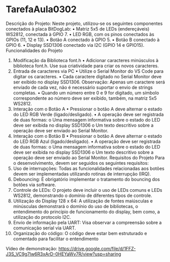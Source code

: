 # TarefaAula0302

Descrição do Projeto:
Neste projeto, utilizou-se os seguintes componentes conectados à placa BitDogLab:
• Matriz 5x5 de LEDs (endereçáveis) WS2812, conectada à GPIO 7.
• LED RGB, com os pinos conectados às GPIOs (11, 12 e 13).
• Botão A conectado à GPIO 5.
• Botão B conectado à GPIO 6.
• Display SSD1306 conectado via I2C (GPIO 14 e GPIO15).
Funcionalidades do Projeto
1. Modificação da Biblioteca font.h
• Adicionar caracteres minúsculos à biblioteca font.h. Use sua criatividade para criar os novos 
caracteres.
2. Entrada de caracteres via PC
• Utilize o Serial Monitor do VS Code para digitar os caracteres.
• Cada caractere digitado no Serial Monitor deve ser exibido no display SSD1306.
Observação: Apenas um caractere será enviado de cada vez, não é necessário suportar o 
envio de strings completas.
• Quando um número entre 0 e 9 for digitado, um símbolo correspondente ao número deve 
ser exibido, também, na matriz 5x5 WS2812.
3. Interação com o Botão A 
• Pressionar o botão A deve alternar o estado do LED RGB Verde (ligado/desligado).
• A operação deve ser registrada de duas formas:
o Uma mensagem informativa sobre o estado do LED deve ser exibida no display 
SSD1306
o Um texto descritivo sobre a operação deve ser enviado ao Serial Monitor.
4. Interação com o Botão B
• Pressionar o botão A deve alternar o estado do LED RGB Azul (ligado/desligado).
• A operação deve ser registrada de duas formas:
o Uma mensagem informativa sobre o estado do LED deve ser exibida no display 
SSD1306
o Um texto descritivo sobre a operação deve ser enviado ao Serial Monitor.
Requisitos do Projeto
Para o desenvolvimento, devem ser seguidos os seguintes requisitos:
1. Uso de interrupções: Todas as funcionalidades relacionadas aos botões devem ser implementadas 
utilizando rotinas de interrupção (IRQ).
2. Debouncing: É obrigatório implementar o tratamento do bouncing dos botões via software.
3. Controle de LEDs: O projeto deve incluir o uso de LEDs comuns e LEDs WS2812, demonstrando o 
domínio de diferentes tipos de controle.
4. Utilização do Display 128 x 64: A utilização de fontes maiúsculas e minúsculas demonstrará o 
domínio do uso de bibliotecas, o entendimento do princípio de funcionamento do display, bem 
como, a utilização do protocolo I2C.
5. Envio de informação pela UART: Visa observar a compreensão sobre a comunicação serial via UART.
6. Organização do código: O código deve estar bem estruturado e comentado para facilitar o 
entendimento

Vídeo de demonstração: https://drive.google.com/file/d/1FFZ-J3S_VC9g7lw6R3xArD-0HEYaWv7R/view?usp=sharing

